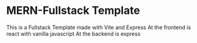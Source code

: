 # MERN-Fullstack Template

This is a Fullstack Template made with Vite and Express
At the frontend is react with vanilla javascript
At the backend is express
